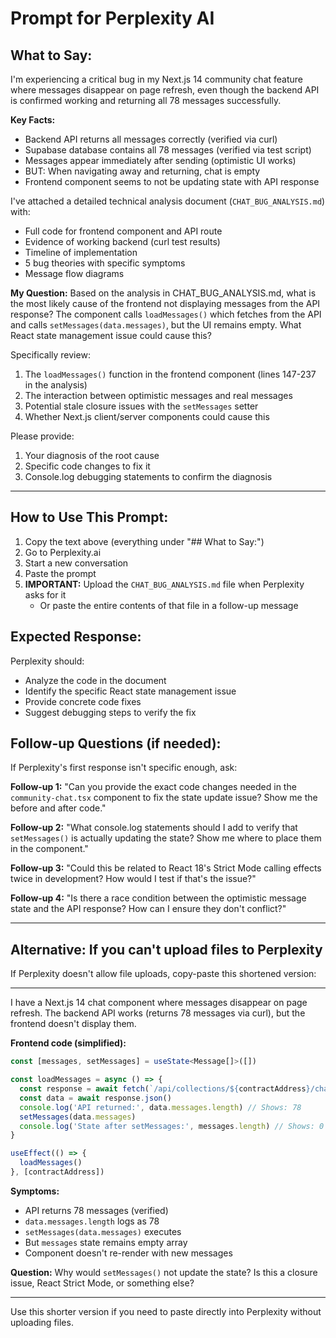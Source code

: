 # Prompt for Perplexity AI

## What to Say:

I'm experiencing a critical bug in my Next.js 14 community chat feature where messages disappear on page refresh, even though the backend API is confirmed working and returning all 78 messages successfully.

**Key Facts:**
- Backend API returns all messages correctly (verified via curl)
- Supabase database contains all 78 messages (verified via test script)
- Messages appear immediately after sending (optimistic UI works)
- BUT: When navigating away and returning, chat is empty
- Frontend component seems to not be updating state with API response

I've attached a detailed technical analysis document (`CHAT_BUG_ANALYSIS.md`) with:
- Full code for frontend component and API route
- Evidence of working backend (curl test results)
- Timeline of implementation
- 5 bug theories with specific symptoms
- Message flow diagrams

**My Question:**
Based on the analysis in CHAT_BUG_ANALYSIS.md, what is the most likely cause of the frontend not displaying messages from the API response? The component calls `loadMessages()` which fetches from the API and calls `setMessages(data.messages)`, but the UI remains empty. What React state management issue could cause this?

Specifically review:
1. The `loadMessages()` function in the frontend component (lines 147-237 in the analysis)
2. The interaction between optimistic messages and real messages
3. Potential stale closure issues with the `setMessages` setter
4. Whether Next.js client/server components could cause this

Please provide:
1. Your diagnosis of the root cause
2. Specific code changes to fix it
3. Console.log debugging statements to confirm the diagnosis

---

## How to Use This Prompt:

1. Copy the text above (everything under "## What to Say:")
2. Go to Perplexity.ai
3. Start a new conversation
4. Paste the prompt
5. **IMPORTANT:** Upload the `CHAT_BUG_ANALYSIS.md` file when Perplexity asks for it
   - Or paste the entire contents of that file in a follow-up message

## Expected Response:

Perplexity should:
- Analyze the code in the document
- Identify the specific React state management issue
- Provide concrete code fixes
- Suggest debugging steps to verify the fix

## Follow-up Questions (if needed):

If Perplexity's first response isn't specific enough, ask:

**Follow-up 1:**
"Can you provide the exact code changes needed in the `community-chat.tsx` component to fix the state update issue? Show me the before and after code."

**Follow-up 2:**
"What console.log statements should I add to verify that `setMessages()` is actually updating the state? Show me where to place them in the component."

**Follow-up 3:**
"Could this be related to React 18's Strict Mode calling effects twice in development? How would I test if that's the issue?"

**Follow-up 4:**
"Is there a race condition between the optimistic message state and the API response? How can I ensure they don't conflict?"

---

## Alternative: If you can't upload files to Perplexity

If Perplexity doesn't allow file uploads, copy-paste this shortened version:

---

I have a Next.js 14 chat component where messages disappear on page refresh. The backend API works (returns 78 messages via curl), but the frontend doesn't display them.

**Frontend code (simplified):**
```typescript
const [messages, setMessages] = useState<Message[]>([])

const loadMessages = async () => {
  const response = await fetch(`/api/collections/${contractAddress}/chat/messages`)
  const data = await response.json()
  console.log('API returned:', data.messages.length) // Shows: 78
  setMessages(data.messages)
  console.log('State after setMessages:', messages.length) // Shows: 0 (WHY??)
}

useEffect(() => {
  loadMessages()
}, [contractAddress])
```

**Symptoms:**
- API returns 78 messages (verified)
- `data.messages.length` logs as 78
- `setMessages(data.messages)` executes
- But `messages` state remains empty array
- Component doesn't re-render with new messages

**Question:** Why would `setMessages()` not update the state? Is this a closure issue, React Strict Mode, or something else?

---

Use this shorter version if you need to paste directly into Perplexity without uploading files.
